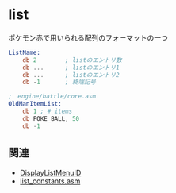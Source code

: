 # list

ポケモン赤で用いられる配列のフォーマットの一つ

```asm
ListName:
    db 2        ; listのエントリ数
    db ...      ; listのエントリ1
    db ...      ; listのエントリ2
    db -1       ; 終端記号

;　engine/battle/core.asm 
OldManItemList:
	db 1 ; # items
	db POKE_BALL, 50
	db -1
```

## 関連

- [DisplayListMenuID](./../home.asm)
- [list_constants.asm](./../constants/list_constants.asm)

